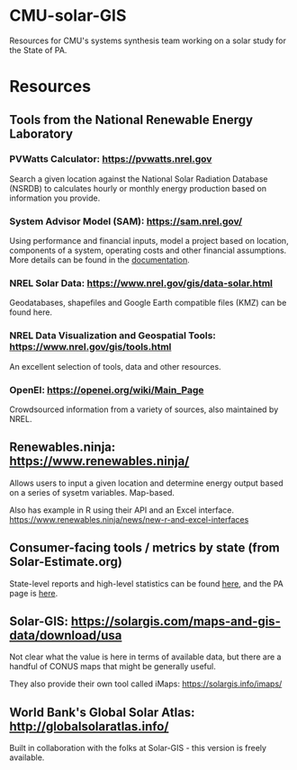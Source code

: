 # CMU-solar-GIS
Resources for CMU's systems synthesis team working on a solar study for the State of PA. 

# Resources

## Tools from the National Renewable Energy Laboratory
### PVWatts Calculator: https://pvwatts.nrel.gov

Search a given location against the National Solar Radiation Database (NSRDB) to calculates hourly or monthly energy production based on information you provide. 

### System Advisor Model (SAM): https://sam.nrel.gov/

Using performance and financial inputs, model a project based on location, components of a system, operating costs and other financial assumptions. More details can be found in the [documentation](https://www.nrel.gov/docs/fy18osti/70414.pdf). 

### NREL Solar Data: https://www.nrel.gov/gis/data-solar.html
Geodatabases, shapefiles and Google Earth compatible files (KMZ) can be found here. 

### NREL Data Visualization and Geospatial Tools: https://www.nrel.gov/gis/tools.html 
An excellent selection of tools, data and other resources.

### OpenEI: https://openei.org/wiki/Main_Page
Crowdsourced information from a variety of sources, also maintained by NREL. 

## Renewables.ninja: https://www.renewables.ninja/
Allows users to input a given location and determine energy output based on a series of sysetm variables.  Map-based.   

Also has example in R using their API and an Excel interface.  https://www.renewables.ninja/news/new-r-and-excel-interfaces

## Consumer-facing tools / metrics by state (from Solar-Estimate.org)
State-level reports and high-level statistics can be found [here](https://www.solar-estimate.org/solar-panels-101#guides), and the PA page is [here](https://www.solar-estimate.org/solar-panels/pennsylvania).

## Solar-GIS: https://solargis.com/maps-and-gis-data/download/usa
Not clear what the value is here in terms of available data, but there are a handful of CONUS maps that might be generally useful.  

They also provide their own tool called iMaps: https://solargis.info/imaps/

## World Bank's Global Solar Atlas: http://globalsolaratlas.info/
Built in collaboration with the folks at Solar-GIS - this version is freely available. 

